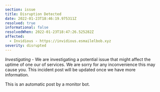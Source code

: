 ```yaml
---
section: issue
title: Disruption Detected
date: 2022-01-23T18:46:19.975311Z
resolved: true
informational: false
resolvedWhen: 2022-01-23T18:47:26.525282Z
affected:
  - Invidious - https://invidious.esmailelbob.xyz
severity: disrupted
---
```

*Investigating* - We are investigating a potential issue that might affect the uptime of one our of services. We are sorry for any inconvenience this may cause you. This incident post will be updated once we have more information.

This is an automatic post by a monitor bot.
        